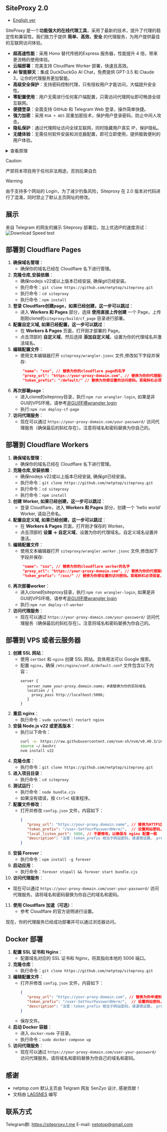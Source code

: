 ## SiteProxy 2.0
 - [English ver](README_english.md)

SiteProxy 是一个**功能强大的在线代理工具**，采用了最新的技术，提升了代理的稳定性和兼容性。我们致力于提供 **简单、高效、安全** 的代理服务，为用户提供最佳的互联网访问体验。

- **超高速性能**：采用 Hono 替代传统的Express 服务器，性能提升 4 倍，带来更流畅的使用体验。
- **云端部署**：完美支持 Cloudflare Worker 部署，快速且高效。
- **AI 智能聊天**：集成 DuckDuckGo AI Chat，免费提供 GPT-3.5 和 Claude 3，让你的代理服务更加智能。
- **高级安全保护**：支持密码控制代理，只有授权用户才能访问，大幅提升安全性。
- **零配置使用**：用户无需进行任何客户端配置，只需访问代理网址即可畅游全球互联网。
- **便捷登录**：全面支持 GitHub 和 Telegram Web 登录，操作简单快捷。
- **强力加密**：采用 `RSA + AES` 双重加密技术，保护用户登录密码，防止中间人攻击。
- **隐私保护**：通过代理网址访问全球互联网，同时隐藏用户真实 IP，保护隐私。
- **无缝体验**：无需任何软件安装和浏览器配置，即可立即使用，提供极致便利的用户体验。

<details>
  <summary>查看原理</summary>

```
                                                 +----> google/youtube
                             +----------------+  |
                             |                |  |
user browser +-------------->+ siteproxy      +-------> wikipedia
                             |                |  |
                             +----------------+  |
                                                 +----> chinese forums
```

</details>

> [!CAUTION]
> 严禁将本项目用于任何非法用途，否则后果自负

> [!WARNING]
> 由于支持多个网站的 Login，为了减少钓鱼风险，Siteproxy 在 2.0 版本对代码进行了混淆，同时禁止了默认主页网址的修改。

## 展示

来自 Telegram 的网友的展示 Siteproxy 部署后，加上优选IP的速度测试： 
![Download Speed test](https://raw.githubusercontent.com/netptop/siteproxy/master/test.png)


## 部署到 Cloudflare Pages
1. **确保域名管理**：
   - 确保你的域名已经在 Cloudflare 名下进行管理。
2. **克隆仓库,安装依赖**：
   - 确保nodejs v22或以上版本已经安装, 确保git已经安装。
   - 执行命令：`git clone https://github.com/netptop/siteproxy.git`
   - 执行命令：`cd siteproxy`
   - 执行命令：`npm install`
3. **登录 Cloudflare创建page，如果已经创建，这一步可以跳过**：
   - 进入 **Workers 和 Pages** 部分，选择 **使用直接上传创建** 一个 Page，上传刚刚clone的`siteproxy/build/cf_page` 目录进行部署。
4. **配置自定义域, 如果已经配置，这一步可以跳过**：
   - 在 **Workers & Pages** 页面，打开刚才部署的 Page。
   - 点击顶部的 **自定义域**，然后选择 **添加自定义域**，设置为你的代理域名并激活域名。
5. **编辑配置文件**：
   - 使用文本编辑器打开 `siteproxy/wrangler.jsonc` 文件,修改如下字段并保存:
     ```json
      "name": "xxx", // 替换为你的cloudflare page的名字
      "proxy_url": "https://your-proxy-domain.com", // 替换为你的代理服务器域名, 必须为https
      "token_prefix": "/default/" // 替换为你想设置的访问密码。首尾斜杠必须保留，如果密码为空，表示不需要密码也可以访问。
     ```
6. **再次部署page**：
   - 进入clone的siteproxy目录，执行:`npm run wrangler-login`, 如果是非GUI的VPS环境，请参考[非GUI环境wrangler login](api_token_setup.md)
   - 执行:`npm run deploy-cf-page`
7. **访问代理服务**：
   - 现在可以通过 `https://your-proxy-domain.com/your-password/` 访问代理服务（确保最后的斜杠存在）。注意将域名和密码替换为你自己的。

## 部署到 Cloudflare Workers
1. **确保域名管理**：
   - 确保你的域名已经在 Cloudflare 名下进行管理。
2. **克隆仓库,安装依赖**：
   - 确保nodejs v22或以上版本已经安装, 确保git已经安装。
   - 执行命令：`git clone https://github.com/netptop/siteproxy.git`
   - 执行命令：`cd siteproxy`
   - 执行命令：`npm install`
3. **创建 Worker, 如果已经创建，这一步可以跳过**：
   - 登录 Cloudflare，进入 **Workers 和 Pages** 部分，创建一个 'hello world' Worker, 请自己命名。
4. **配置自定义域, 如果已经创建，这一步可以跳过**：
   - 在 **Workers & Pages** 页面，打开刚才保存的 Worker。
   - 点击顶部的 **设置 -> 自定义域**，设置为你的代理域名。自定义域名设置并激活。
5. **编辑配置文件**：
   - 使用文本编辑器打开 `siteproxy/wrangler.worker.jsonc` 文件,修改如下字段并保存:
     ```json
      "name": "xxx", // 替换为你的cloudflare worker的名字
      "proxy_url": "https://your-proxy-domain.com", // 替换为你的代理服务器域名, 必须为https
      "token_prefix": "/xxx/" // 替换为你想设置的访问密码。首尾斜杠必须保留，如果密码为空，表示不需要密码也可以访问。
     ```
6. **再次部署worker**：
   - 进入clone的siteproxy目录，执行:`npm run wrangler-login`, 如果是非GUI的VPS环境，请参考[非GUI环境wrangler login](api_token_setup.md)
   - 执行:`npm run deploy-cf-worker`
7. **访问代理服务**：
   - 现在可以通过 `https://your-proxy-domain.com/your-password/` 访问代理服务（确保最后的斜杠存在）。注意将域名和密码替换为你自己的。

## 部署到 VPS 或者云服务器

1. **创建 SSL 网站**：
   - 使用 `certbot` 和 `nginx` 创建 SSL 网站。具体用法可以 Google 搜索。
   - 配置 `nginx`，确保 `/etc/nginx/conf.d/default.conf` 文件包含以下内容：
     ```nginx
     server {
        server_name your-proxy.domain.name; #请替换为你的实际域名
        location / {
          proxy_pass http://localhost:5006;
        }
     }
     ```
2. **重启 nginx**：
   - 执行命令：`sudo systemctl restart nginx`
3. **安装 Node.js v22 或更高版本**：
   - 执行以下命令：
     ```bash
     curl -o- https://raw.githubusercontent.com/nvm-sh/nvm/v0.40.3/install.sh | bash
     source ~/.bashrc
     nvm install v22
     ```
4. **克隆仓库**：
   - 执行命令：`git clone https://github.com/netptop/siteproxy.git`
5. **进入项目目录**：
   - 执行命令：`cd siteproxy`
6. **测试运行**：
   - 执行命令：`node bundle.cjs`
   - 如果没有错误，按 `Ctrl+C` 结束程序。
7. **配置文件修改**：
   - 打开并修改 `config.json` 文件，内容如下：
     ```json
     {
        "proxy_url": "https://your-proxy.domain.name", // 替换为HTTPS加你的代理服务器域名，确保使用 https
        "token_prefix": "/user-SetYourPasswordHere/",  // 设置网站密码，用于防止非法访问，首尾的斜杠必须保留。为空表示不设置密码
        "local_listen_port": 5006, // 不要修改，以确保与 nginx 配置一致
        "description": "注意：token_prefix 相当于网站密码，请谨慎设置。 proxy_url 和 token_prefix 合起来就是访问网址。"
     }
     ```
8. **安装 Forever**：
   - 执行命令：`npm install -g forever`
9. **启动应用**：
   - 执行命令：`forever stopall && forever start bundle.cjs`
10. **访问代理服务**：
   - 现在可以通过 `https://your-proxy-domain.com/user-your-password/` 访问代理服务。请将域名和密码替换为你自己的域名和密码。
11. **使用 Cloudflare 加速（可选）**：
    - 参考 Cloudflare 的官方说明进行设置。

现在，你的代理服务已经成功部署并可以通过浏览器访问。


## Docker 部署
1. **配置 SSL 证书和 Nginx**：
   - 配置域名对应的 SSL 证书和 Nginx，将其指向本地的 5006 端口。
2. **克隆仓库**：
   - 执行命令：`git clone https://github.com/netptop/siteproxy.git`
3. **编辑配置文件**：
   - 打开并修改 `config.json` 文件，内容如下：
     ```json
     {
        "proxy_url": "https://your-proxy-domain.com", // 替换为你申请到的代理服务器域名
        "token_prefix": "/user-SetYourPasswordHere/",  // 设置网站密码，用于防止非法访问，保留首尾的斜杠
        "description": "注意：token_prefix 相当于网站密码，请谨慎设置。 proxy_url 和 token_prefix 合起来就是访问网址。"
     }
     ```
   - 保存文件。
4. **启动 Docker 容器**：
   - 进入 `docker-node` 子目录。
   - 执行命令：`sudo docker compose up`
5. **访问代理服务**：
   - 现在可以通过 `https://your-proxy-domain.com/user-your-password/` 访问代理服务。请将域名和密码替换为你自己的域名和密码。

## 感谢
 - netptop.com 默认主页由 Telgram 网友 SenZyo 设计, 感谢贡献！
 - 文档由 [LAGSNES](https://github.com/SNESNya) 编写

## 联系方式
Telegram群: https://siteproxy.t.me
E-mail: [netptop@gmail.com](mailto:netptop@gmail.com)
